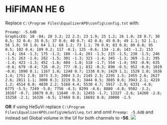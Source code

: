 # HiFiMAN HE 6
Replace `C:\Program Files\EqualizerAPO\config\config.txt` with:
```
Preamp: -5.6dB
GraphicEQ: 10 -84; 20 3.3; 22 2.3; 23 1.9; 25 1.2; 26 1.0; 28 0.7; 30 0.5; 32 0.4; 35 0.5; 37 0.6; 40 0.7; 42 0.8; 45 0.9; 49 1.1; 52 1.1; 56 1.0; 59 1.0; 64 1.1; 68 1.2; 73 1.1; 78 0.9; 83 0.8; 89 0.8; 95 0.5; 102 0.4; 109 0.2; 117 -0.1; 125 -0.6; 134 -1.0; 143 -1.2; 153 -1.4; 164 -1.3; 175 -1.3; 188 -1.4; 201 -1.5; 215 -1.5; 230 -1.5; 246 -1.5; 263 -1.6; 282 -1.5; 301 -1.3; 323 -1.4; 345 -1.3; 369 -1.2; 395 -1.4; 423 -1.3; 452 -1.6; 484 -1.8; 518 -1.7; 554 -1.4; 593 -0.9; 635 -0.6; 679 -0.4; 726 -0.2; 777 -0.1; 832 -0.3; 890 -0.5; 952 -0.0; 1019 -0.0; 1090 0.1; 1167 1.0; 1248 0.7; 1336 0.9; 1429 1.1; 1529 1.0; 1636 1.4; 1751 2.8; 1873 3.3; 2004 3.3; 2145 2.3; 2295 1.5; 2455 2.6; 2627 2.6; 2811 1.1; 3008 0.3; 3219 0.3; 3444 0.5; 3685 0.6; 3943 2.1; 4219 1.2; 4514 0.8; 4830 2.2; 5168 4.4; 5530 4.7; 5917 -2.9; 6331 -4.8; 6775 -5.5; 7249 -5.0; 7756 -4.3; 8299 -4.6; 8880 -4.8; 9502 -3.2; 10167 -0.7; 10879 0.0; 11640 -0.3; 12455 -1.7; 13327 -2.6; 14260 -2.8; 15258 -2.1; 16326 -0.5; 17469 0.0; 18692 0.0; 20000 -1.5
```
**OR** if using HeSuVi replace `C:\Program Files\EqualizerAPO\config\HeSuVi\eq.txt` and omit `Preamp: -5.6dB` and instead set Global volume in the UI for both channels to **-56**.
![](https://raw.githubusercontent.com/jaakkopasanen/AutoEq/master/results/Innerfidelity%202017/headphoncecom/onear/HiFiMAN%20HE%206/HiFiMAN%20HE%206.png)